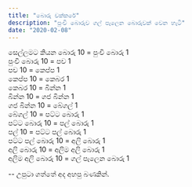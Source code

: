 ```yaml
---
title: "බොරු චක්කරේ"
description: "පුංචි බොරුව ගල් පැලෙන බොරුවක් වෙන හැටි"
date: "2020-02-08"
---
```


සෙල්ලමට කියන බොරු 10 = පුංචි බොරු 1  
පුංචි බොරු 10 = පච 1  
පච 10 = කෙප්ප 1  
කෙප්ප 10 = කෙබර 1  
කෙබර 10 = බින්න 1  
බින්න 10 = ගජ බින්න 1  
ගජ බින්න 10 = බේගල් 1  
බේගල් 10 = පට්ට බොරු 1  
පට්ට බොරු 10 = පල් බොරු 1  
පල් 10 = පට්ට පල් බොරු 1  
පට්ට පල් බොරු 10 = අලි බොරු 1  
අලි බොරු 10 = අලිම අලි බොරු 1  
අලිම අලි බොරු 10 = ගල් පැලෙන බොරු 1  

--
උපුටා ගත්තේ අද අහපු බණකින්.
